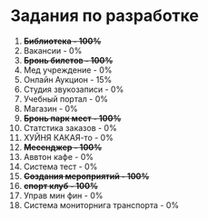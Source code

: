 # Задания по разработке
1. **~~Библиотека - 100%~~**
2. Вакансии - 0%
3. **~~Бронь билетов - 100%~~**
4. Мед учреждение - 0%
5. Онлайн Аукцион - 15%
6. Студия звукозаписи - 0%
7. Учебный портал - 0%
8. Магазин - 0%
9. **~~Бронь парк мест - 100%~~**
10. Статстика заказов - 0%
11. ХУЙНЯ КАКАЯ-то - 0%
12. **~~Месенджер - 100%~~**
13. Аввтон кафе - 0%
14. Система тест - 0%
15. **~~Создания мероприятий - 100%~~**
16. **~~спорт клуб - 100%~~**
17. Управ мин фин - 0%
18. Система мониторнига транспорта - 0%